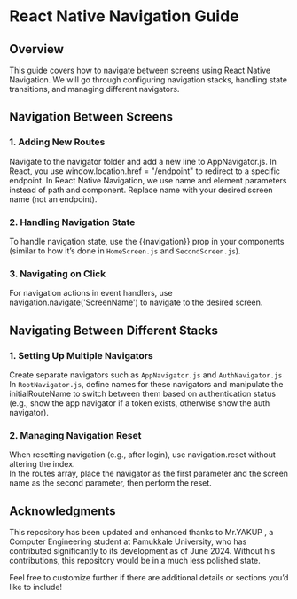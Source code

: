 # React Native Navigation Guide
## Overview
This guide covers how to navigate between screens using React Native Navigation. We will go through configuring navigation stacks, handling state transitions, and managing different navigators.

## Navigation Between Screens
### 1. Adding New Routes
Navigate to the navigator folder and add a new line to AppNavigator.js.
In React, you use window.location.href = "/endpoint" to redirect to a specific endpoint. In React Native Navigation, we use name and element parameters instead of path and component.
Replace name with your desired screen name (not an endpoint).
### 2. Handling Navigation State
To handle navigation state, use the {{navigation}} prop in your components (similar to how it’s done in `HomeScreen.js` and `SecondScreen.js`).
### 3. Navigating on Click
For navigation actions in event handlers, use navigation.navigate('ScreenName') to navigate to the desired screen.
## Navigating Between Different Stacks
### 1. Setting Up Multiple Navigators
Create separate navigators such as `AppNavigator.js` and `AuthNavigator.js`<br>
In `RootNavigator.js`, define names for these navigators and manipulate the initialRouteName to switch between them based on authentication status (e.g., show the app navigator if a token exists, otherwise show the auth navigator).
### 2. Managing Navigation Reset
When resetting navigation (e.g., after login), use navigation.reset without altering the index.<br>
In the routes array, place the navigator as the first parameter and the screen name as the second parameter, then perform the reset.
## Acknowledgments

This repository has been updated and enhanced thanks to Mr.YAKUP , a Computer Engineering student at Pamukkale University, who has contributed significantly to its development as of June 2024. Without his contributions, this repository would be in a much less polished state.


Feel free to customize further if there are additional details or sections you’d like to include!



